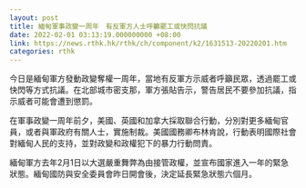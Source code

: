 ```yaml
---
layout: post
title: 緬甸軍事政變一周年　有反軍方人士呼籲罷工或快閃抗議
date: 2022-02-01 03:13:19.000000000 +08:00
link: https://news.rthk.hk/rthk/ch/component/k2/1631513-20220201.htm
categories: rthk
---
```


今日是緬甸軍方發動政變奪權一周年，當地有反軍方示威者呼籲民眾，透過罷工或快閃等方式抗議。在北部城市密支那，軍方張貼告示，警告居民不要參加抗議，指示威者可能會遭到懲罰。

在軍事政變一周年前夕，美國、英國和加拿大採取聯合行動，分別對更多緬甸官員，或者與軍政府有關人士，實施制裁。美國國務卿布林肯說，行動表明國際社會對緬甸人民的支持，並對政變和政權犯下的暴力行動問責。

緬甸軍方去年2月1日以大選嚴重舞弊為由接管政權，並宣布國家進入一年的緊急狀態。緬甸國防與安全委員會昨日開會後，決定延長緊急狀態六個月。
